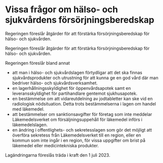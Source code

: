 # Vissa frågor om hälso- och sjukvårdens försörjningsberedskap

Regeringen föreslår åtgärder för att förstärka försörjningsberedskap för hälso- och sjukvården.

Regeringen föreslår åtgärder för att förstärka försörjningsberedskap för hälso- och sjukvården.

Regeringen föreslår bland annat

* att man i hälso- och sjukvårdslagen förtydligar att det ska finnas sjukvårdsprodukter och utrustning för att kunna ge en god vård där man bedriver hälso- och sjukvårdsverksamhet.
* en lagerhållningsskyldighet för öppenvårdsapotek samt en leveransskyldighet för partihandlare gentemot sjukhusapotek.
* en bestämmelse om att vidareutdelning av jodtabletter kan ske vid en radiologisk nödsituation. Detta trots bestämmelserna i lagen om handel med läkemedel.
* att bestämmelser om sanktionsavgifter för företag som inte meddelar Läkemedelsverket om försäljningsuppehåll för läkemedel införs i läkemedelslagen.
* en ändring i offentlighets- och sekretesslagen som gör det möjligt att överföra sekretess från Läkemedelsverket till en region, eller en kommun som inte ingår i en region, för vissa uppgifter om brist på läkemedel eller medicintekniska produkter.

Lagändringarna föreslås träda i kraft den 1 juli 2023.
